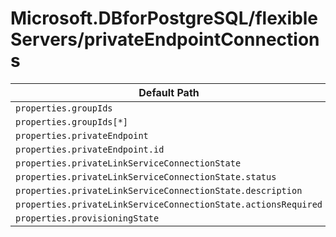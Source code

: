 # Microsoft.DBforPostgreSQL/flexibleServers/privateEndpointConnections

| Default Path | Alias |
|---|---|
| `properties.groupIds` | `Microsoft.DBforPostgreSQL/flexibleServers/privateEndpointConnections/groupIds` |
| `properties.groupIds[*]` | `Microsoft.DBforPostgreSQL/flexibleServers/privateEndpointConnections/groupIds[*]` |
| `properties.privateEndpoint` | `Microsoft.DBforPostgreSQL/flexibleServers/privateEndpointConnections/privateEndpoint` |
| `properties.privateEndpoint.id` | `Microsoft.DBforPostgreSQL/flexibleServers/privateEndpointConnections/privateEndpoint.id` |
| `properties.privateLinkServiceConnectionState` | `Microsoft.DBforPostgreSQL/flexibleServers/privateEndpointConnections/privateLinkServiceConnectionState` |
| `properties.privateLinkServiceConnectionState.status` | `Microsoft.DBforPostgreSQL/flexibleServers/privateEndpointConnections/privateLinkServiceConnectionState.status` |
| `properties.privateLinkServiceConnectionState.description` | `Microsoft.DBforPostgreSQL/flexibleServers/privateEndpointConnections/privateLinkServiceConnectionState.description` |
| `properties.privateLinkServiceConnectionState.actionsRequired` | `Microsoft.DBforPostgreSQL/flexibleServers/privateEndpointConnections/privateLinkServiceConnectionState.actionsRequired` |
| `properties.provisioningState` | `Microsoft.DBforPostgreSQL/flexibleServers/privateEndpointConnections/provisioningState` |


